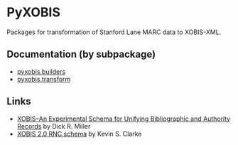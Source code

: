 # PyXOBIS

Packages for transformation of Stanford Lane MARC data to XOBIS-XML.

## Documentation (by subpackage)
<!-- * [pyxobis.classes](./docs/classes.md) -->
* [pyxobis.builders](./docs/builders.md)
* [pyxobis.transform](./docs/transform.md)

## Links

* [XOBIS–An Experimental Schema for Unifying Bibliographic and Authority Records](https://doi.org/10.1300/J104v39n03_18) by Dick R. Miller
* [XOBIS 2.0 RNC schema](https://github.com/ksclarke/xobis/) by Kevin S. Clarke
